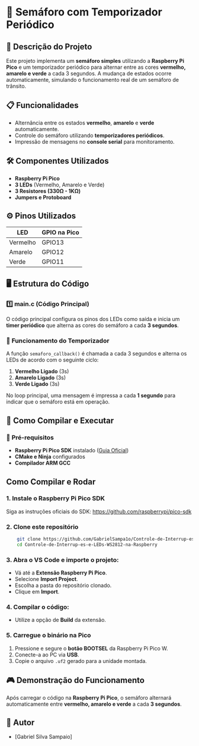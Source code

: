 # 🚦 Semáforo com Temporizador Periódico

## 📌 Descrição do Projeto
Este projeto implementa um **semáforo simples** utilizando a **Raspberry Pi Pico** e um temporizador periódico para alternar entre as cores **vermelho, amarelo e verde** a cada 3 segundos. A mudança de estados ocorre automaticamente, simulando o funcionamento real de um semáforo de trânsito.

## 📋 Funcionalidades
- Alternância entre os estados **vermelho**, **amarelo** e **verde** automaticamente.
- Controle do semáforo utilizando **temporizadores periódicos**.
- Impressão de mensagens no **console serial** para monitoramento.

## 🛠️ Componentes Utilizados
- **Raspberry Pi Pico**
- **3 LEDs** (Vermelho, Amarelo e Verde)
- **3 Resistores (330Ω - 1KΩ)**
- **Jumpers e Protoboard**

## ⚙️ Pinos Utilizados
| LED       | GPIO na Pico |
|-----------|-------------|
| Vermelho  | GPIO13      |
| Amarelo   | GPIO12      |
| Verde     | GPIO11      |

## 🖥️ Estrutura do Código

### 1️⃣ **main.c** (Código Principal)
O código principal configura os pinos dos LEDs como saída e inicia um **timer periódico** que alterna as cores do semáforo a cada **3 segundos**.

### 🔄 **Funcionamento do Temporizador**
A função `semaforo_callback()` é chamada a cada 3 segundos e alterna os LEDs de acordo com o seguinte ciclo:

1. **Vermelho Ligado** (3s)
2. **Amarelo Ligado** (3s)
3. **Verde Ligado** (3s)

No loop principal, uma mensagem é impressa a cada **1 segundo** para indicar que o semáforo está em operação.

## 🚀 Como Compilar e Executar

### 🔧 **Pré-requisitos**
- **Raspberry Pi Pico SDK** instalado ([Guia Oficial](https://github.com/raspberrypi/pico-sdk))
- **CMake e Ninja** configurados
- **Compilador ARM GCC**

## Como Compilar e Rodar
### **1. Instale o Raspberry Pi Pico SDK**
Siga as instruções oficiais do SDK:
https://github.com/raspberrypi/pico-sdk

### **2. Clone este repositório**
```sh
    git clone https://github.com/GabrielSampa1o/Controle-de-Interrup-es-e-LEDs-WS2812-na-Raspberry-Pi-Pico-W.git
    cd Controle-de-Interrup-es-e-LEDs-WS2812-na-Raspberry
```

### **3. Abra o VS Code** e **importe o projeto**:
   - Vá até a **Extensão Raspberry Pi Pico**.
   - Selecione **Import Project**.
   - Escolha a pasta do repositório clonado.
   - Clique em **Import**.

### **4. Compilar o código**:
   - Utilize a opção de **Build** da extensão.

### **5. Carregue o binário na Pico**
1. Pressione e segure o **botão BOOTSEL** da Raspberry Pi Pico W.
2. Conecte-a ao PC via **USB**.
3. Copie o arquivo `.uf2` gerado para a unidade montada.

## 🎮 Demonstração do Funcionamento
Após carregar o código na **Raspberry Pi Pico**, o semáforo alternará automaticamente entre **vermelho, amarelo e verde** a cada **3 segundos**.

## 👤 Autor
- [Gabriel Silva Sampaio]


